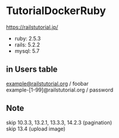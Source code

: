 # TutorialDockerRuby
https://railstutorial.jp/
  
- ruby: 2.5.3
- rails: 5.2.2
- mysql: 5.7

## in Users table
example@railstutorial.org / foobar  
example-[1-99]@railstutorial.org / password  

## Note
skip 10.3.3, 13.2.1, 13.3.3, 14.2.3 (pagination)  
skip 13.4 (upload image)
